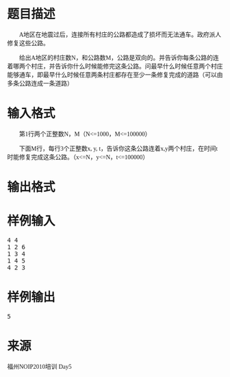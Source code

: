 

# 题目描述


<p style="text-indent:21.0000pt;">
<span style="font-family:&#39;Microsoft YaHei&#39;;font-size:14px;">A地区在地震过后，连接所有村庄的公路都造成了损坏而无法通车。政府派人修复这些公路。</span> 
</p>
<p style="text-indent:21.0000pt;">
<span style="font-family:&#39;Microsoft YaHei&#39;;font-size:14px;">给出A地区的村庄数N，和公路数M，公路是双向的。并告诉你每条公路的连着哪两个村庄，并告诉你什么时候能修完这条公路。问最早什么时候任意两个村庄能够通车，即最早什么时候任意两条村庄都存在至少一条修复完成的道路（可以由多条公路连成一条道路）</span> 
</p>

# 输入格式


<p style="text-indent:21.0000pt;">
<span style="font-family:&#39;Microsoft YaHei&#39;;font-size:14px;">第1行两个正整数N，M（N&lt;=1000，M&lt;=100000）</span> 
</p>
<p style="text-indent:21.0000pt;">
<span style="font-family:&#39;Microsoft YaHei&#39;;font-size:14px;">下面M行，每行3个正整数x, y, t，告诉你这条公路连着x,y两个村庄，在时间t时能修复完成这条公路。（x&lt;=N，y&lt;=N，t&lt;=100000）</span> 
</p>

# 输出格式



# 样例输入


<pre>4 4
1 2 6
1 3 4
1 4 5
4 2 3</pre>

# 样例输出


<pre>5</pre>

# 来源


<p>
<span style="font-family:&#39;Microsoft YaHei&#39;;font-size:14px;">福州NOIP2010培训 Day5</span> 
</p>
